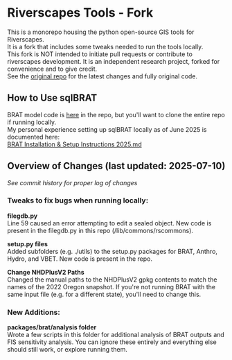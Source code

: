 # Riverscapes Tools - Fork

This is a monorepo housing the python open-source GIS tools for Riverscapes.  
It is a fork that includes some tweaks needed to run the tools locally.  
This fork is NOT intended to initiate pull requests or contribute to riverscapes development. It is an independent research project, forked for convenience and to give credit.   
See the [original repo](https://github.com/Riverscapes/riverscapes-tools) for the latest changes and fully original code.

## How to Use sqlBRAT
BRAT model code is [here](./packages/brat) in the repo, but you'll want to clone the entire repo if running locally.  
My personal experience setting up sqlBRAT locally as of June 2025 is documented here:  
[BRAT Installation & Setup Instructions 2025.md](https://github.com/Hydroinformatics/riverscapes-tools-fork/blob/master/BRAT%20Installation%20%26%20Setup%20Instructions%202025.md)

## Overview of Changes (last updated: 2025-07-10)
*See commit history for proper log of changes*

### Tweaks to fix bugs when running locally:

**filegdb.py**  
Line 59 caused an error attempting to edit a sealed object. New code is present in the filegdb.py in this repo (/lib/commons/rscommons).

**setup.py files**  
Added subfolders (e.g. ./utils) to the setup.py packages for BRAT, Anthro, Hydro, and VBET. New code is present in the repo.

**Change NHDPlusV2 Paths**  
Changed the manual paths to the NHDPlusV2 gpkg contents to match the names of the 2022 Oregon snapshot.
If you're not running BRAT with the same input file (e.g. for a different state), you'll need to change this.


### New Additions:

**packages/brat/analysis folder**  
Wrote a few scripts in this folder for additional analysis of BRAT outputs and FIS sensitivity analysis.
You can ignore these entirely and everything else should still work, or explore running them.
